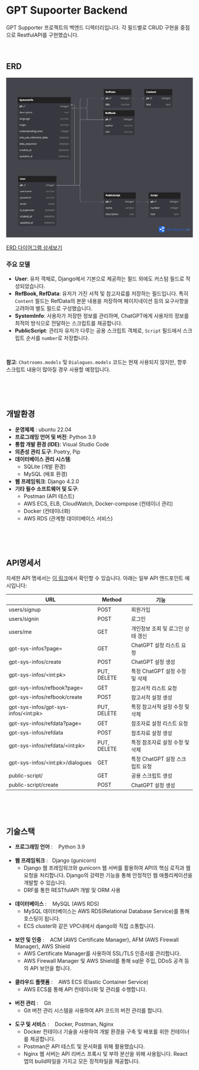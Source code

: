 # GPT Supoorter Backend  

GPT Supporter 프로젝트의 백엔드 디렉터리입니다.
각 필드별로 CRUD 구현을 중점으로 RestfulAPI를 구현했습니다.
<br><br><br>
## ERD

![ERD Diagram](https://github.com/SonJinHYo/image_repo/blob/main/image_server/Untitled.png?raw=true)

[ERD 다이어그램 상세보기](https://dbdiagram.io/d/64f40e4c02bd1c4a5edd927d)

### 주요 모델

- **User**: 유저 객체로, Django에서 기본으로 제공하는 필드 외에도 커스텀 필드로 작성되었습니다.
- **RefBook, RefData**: 유저가 가진 서적 및 참고자료를 저장하는 필드입니다. 특히 `Content` 필드는 RefData의 본문 내용을 저장하며 페이지네이션 등의 요구사항을 고려하여 별도 필드로 구성했습니다.
- **SystemInfo**: 사용자가 저장한 정보를 관리하며, ChatGPT에게 사용자의 정보를 최적의 방식으로 전달하는 스크립트를 제공합니다.
- **PublicScript**: 관리자 유저가 다루는 공용 스크립트 객체로, `Script` 필드에서 스크립트 순서를 `number`로 저장합니다.

<br>

**참고**: `Chatrooms.models` 및 `Dialogues.models` 코드는 현재 사용되지 않지만, 향후 스크립트 내용이 많아질 경우 사용할 예정입니다.

<br><br><br>

## 개발환경
- **운영체제** : ubuntu 22.04
- **프로그래밍 언어 및 버전**: Python 3.9
- **통합 개발 환경 (IDE)**: Visual Studio Code
- **의존성 관리 도구**: Poetry, Pip
- **데이터베이스 관리 시스템**:
  - SQLite (개발 환경)
  - MySQL (배포 환경)
- **웹 프레임워크**: Django 4.2.0
- **기타 필수 소프트웨어 및 도구**:
  - Postman (API 테스트)
  - AWS ECS, ELB, CloudWatch, Docker-compose (컨테이너 관리)
  - Docker (컨테이너화)
  - AWS RDS (관계형 데이터베이스 서비스)

<br><br><br>
## API명세서

자세한 API 명세서는 [이 링크](https://documenter.getpostman.com/view/23787123/2s9YBxXaie)에서 확인할 수 있습니다. 아래는 일부 API 엔드포인트 예시입니다:

| URL                                    | Method      | 기능                              |
| -------------------------------------- | ----------- | --------------------------------- |
| users/signup                           | POST        | 회원가입                          |
| users/signin                           | POST        | 로그인                            |
| users/me                               | GET         | 개인정보 조회 및 로그인 상태 갱신 |
| gpt-sys-infos?page=                    | GET         | ChatGPT 설정 리스트 요청          |
| gpt-sys-infos/create                   | POST        | ChatGPT 설정 생성                 |
| gpt-sys-infos/\<int:pk\>               | PUT, DELETE | 특정 ChatGPT 설정 수정 및 삭제    |
| gpt-sys-infos/refbook?page=            | GET         | 참고서적 리스트 요청              |
| gpt-sys-infos/refbook/create           | POST        | 참고서적 설정 생성                |
| gpt-sys-infos/gpt-sys-infos/\<int:pk\> | PUT, DELETE | 특정 참고서적 설정 수정 및 삭제   |
| gpt-sys-infos/refdata?page=            | GET         | 참조자료 설정 리스트 요청         |
| gpt-sys-infos/refdata                  | POST        | 참조자료 설정 생성                |
| gpt-sys-infos/refdata/\<int:pk\>       | PUT, DELETE | 특정 참조자료 설정 수정 및 삭제   |
| gpt-sys-infos/\<int:pk\>/dialogues     | GET         | 특정 ChatGPT 설정 스크립트 요청   |
| public-script/                         | GET         | 공용 스크립트 생성                |
| public-script/create                   | POST        | ChatGPT 설정 생성                 |



<br><br><br>
## 기술스택
- **프로그래밍 언어** : &nbsp; &nbsp;Python 3.9 <br><br>
- **웹 프레임워크** :&nbsp; &nbsp;Django (gunicorn) 
  - Django 웹 프레임워크와 gunicorn 웹 서버를 활용하여 API의 핵심 로직과 웹 요청을 처리합니다. Django의 강력한 기능을 통해 안정적인 웹 애플리케이션을 개발할 수 있습니다.
  - DRF를 통한 RESTfulAPI 개발 및 ORM 사용 <br><br>
- **데이터베이스** :&nbsp; &nbsp;  MySQL (AWS RDS)
  - MySQL 데이터베이스는 AWS RDS(Relational Database Service)를 통해 호스팅이 됩니다.
  - ECS cluster와 같은 VPC내에서 django와 직접 소통합니다.<br><br>
- **보안 및 인증** :&nbsp; &nbsp; ACM (AWS Certificate Manager), AFM (AWS Firewall Manager), AWS Shield
  - AWS Certificate Manager를 사용하여 SSL/TLS 인증서를 관리합니다.
  - AWS Firewall Manager 및 AWS Shield를 통해 sql문 주입, DDoS 공격 등의 API 보안을 합니다.<br><br>
- **클라우드 플랫폼** :&nbsp; &nbsp;  AWS ECS (Elastic Container Service)
  - AWS ECS를 통해 API 컨테이너화 및 관리를 수행합니다. <br><br>
- **버전 관리** :&nbsp; &nbsp;  Git
  - Git 버전 관리 시스템을 사용하여 API 코드의 버전 관리를 합니다.<br><br>
- **도구 및 서비스** :&nbsp; &nbsp;  Docker, Postman, Nginx
  - Docker 컨테이너 기술을 사용하여 개발 환경을 구축 및 배포를 위한 컨테이너를 제공합니다.
  - Postman은 API 테스트 및 문서화를 위해 활용했습니다.
  - Nginx 웹 서버는 API 리버스 프록시 및 부하 분산을 위해 사용됩니다. React 앱의 build파일을 가지고 모든 정적파일을 제공합니다.
<br><br><br>
